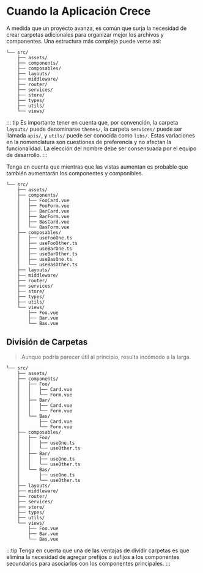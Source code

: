 #  Cuando la Aplicación Crece

A medida que un proyecto avanza, es común que surja la necesidad de crear carpetas adicionales para organizar mejor los archivos y componentes. Una estructura más compleja puede verse así:

```sh{5,,6,8,9,10,11}
└── src/
    ├── assets/
    ├── components/
    ├── composables/
    ├── layouts/
    ├── middleware/
    ├── router/
    ├── services/
    ├── store/
    ├── types/
    ├── utils/
    └── views/
```

::: tip
Es importante tener en cuenta que, por convención, la carpeta `layouts/` puede denominarse `themes/`, la carpeta `services/` puede ser llamada `apis/`, y `utils/` puede ser conocida como `libs/`. Estas variaciones en la nomenclatura son cuestiones de preferencia y no afectan la funcionalidad. La elección del nombre debe ser consensuada por el equipo de desarrollo.
:::

Tenga en cuenta que mientras que las vistas aumentan es probable que también aumentarán los componentes y componibles.

```sh{4,5,6,7,8,9,11,12,13,14,15,16,25,26,27}
└── src/
    ├── assets/
    ├── components/
    │   ├── FooCard.vue
    │   ├── FooForm.vue
    │   ├── BarCard.vue
    │   ├── BarForm.vue
    │   ├── BasCard.vue
    │   └── BasForm.vue
    ├── composables/
    │   ├── useFooOne.ts
    │   ├── useFooOther.ts
    │   ├── useBarOne.ts
    │   ├── useBarOther.ts
    │   ├── useBasOne.ts
    │   └── useBasOther.ts
    ├── layouts/
    ├── middleware/
    ├── router/
    ├── services/
    ├── store/
    ├── types/
    ├── utils/
    └── views/
        ├── Foo.vue
        ├── Bar.vue
        └── Bas.vue
```

## División de Carpetas

>Aunque podría parecer útil al principio, resulta incómodo a la larga. 

```sh{4,5,6,7,8,9,10,11,12,14,15,16,17,18,19,20,21,22,31,32,33}
└── src/
    ├── assets/
    ├── components/
    │   ├── Foo/
    │   │   ├── Card.vue
    │   │   └── Form.vue
    │   ├── Bar/
    │   │   ├── Card.vue
    │   │   └── Form.vue
    │   └── Bas/
    │       ├── Card.vue
    │       └── Form.vue
    ├── composables/
    │   ├── Foo/
    │   │   ├── useOne.ts
    │   │   └── useOther.ts
    │   ├── Bar/
    │   │   ├── useOne.ts
    │   │   └── useOther.ts
    │   └── Bas/
    │       ├── useOne.ts
    │       └── useOther.ts
    ├── layouts/
    ├── middleware/
    ├── router/
    ├── services/   
    ├── store/
    ├── types/
    ├── utils/
    └── views/
        ├── Foo.vue
        ├── Bar.vue
        └── Bas.vue
```

:::tip
Tenga en cuenta que una de las ventajas de dividir carpetas es que elimina la necesidad de agregar prefijos o sufijos a los componentes secundarios para asociarlos con los componentes principales.
:::
